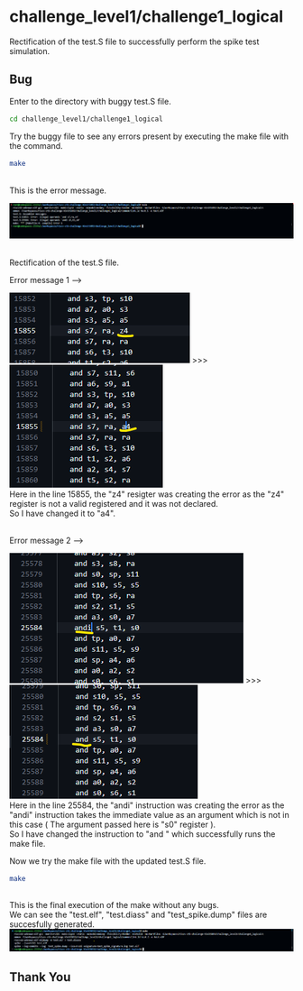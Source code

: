 # challenge_level1/challenge1_logical

Rectification of the test.S file to successfully perform the spike test simulation.

## Bug
Enter to the directory with buggy test.S file.

```bash
cd challenge_level1/challenge1_logical
```

Try the buggy file to see any errors present by executing the make file with the command.
```bash
make
```
\
This is the error message.

![Alt text](<C1 Log make error.png>)

\
Rectification of the test.S file.

Error message 1 -->

![line_15855.png](line_15855.png) >>> ![line_15855_c.png](line_15855_c.png)\
Here in the line 15855, the "z4" resigter was creating the error as the "z4" register is not a valid registered and it was not declared.\
So  I have changed it to "a4".

\
Error message 2 -->

![Alt text](line_25584.png) >>> ![Alt text](line_25584_c.png)\
Here in the line 25584, the "andi" instruction was creating the error as the "andi" instruction takes the immediate value as an argument which is not in this case ( The argument passed here is "s0" register ).\
So  I have changed the instruction to "and " which successfully runs the make file.

Now we try the make file with the updated test.S file.
```bash
make
```
\
This is the final execution of the make without any bugs.\
We can see the "test.elf", "test.diass" and "test_spike.dump" files are succesfully generated.
![Alt text](<C1 Log make rectified.png>)


## Thank You